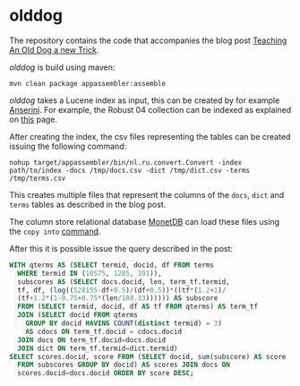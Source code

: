 # olddog

The repository contains the code that accompanies the blog post
[Teaching An Old Dog a new Trick](https://www.chriskamphuis.com/2019/03/06/teaching-an-old-dog-a-new-trick.html).

_olddog_ is build using maven:

`
mvn clean package appassembler:assemble
`

_olddog_ takes a Lucene index as input, this can be created by for example [Anserini](https://github.com/castorini/Anserini). 
For example, the Robust 04 collection can be indexed as explained on [this](https://github.com/castorini/Anserini/blob/master/docs/experiments-robust04.md) page.

After creating the index, the csv files representing the tables can be created issuing the following command:

`
nohup target/appassembler/bin/nl.ru.convert.Convert -index path/to/index -docs /tmp/docs.csv -dict /tmp/dict.csv -terms /tmp/terms.csv
`

This creates multiple files that represent the columns of the `docs`, `dict` and `terms` 
tables as described in the blog post. 

The column store relational database [MonetDB](https://www.monetdb.org) can load
these files using the `copy into` [command](https://www.monetdb.org/Documentation/Cookbooks/SQLrecipes/CSV_bulk_loads).

After this it is possible issue the query described in the post:

```sql
WITH qterms AS (SELECT termid, docid, df FROM terms                             
  WHERE termid IN (10575, 1285, 191)),                                          
  subscores AS (SELECT docs.docid, len, term_tf.termid,                         
  tf, df, (log((528155-df+0.5)/(df+0.5))*((tf*(1.2+1)/                          
  (tf+1.2*(1-0.75+0.75*(len/188.33)))))) AS subscore                            
  FROM (SELECT termid, docid, df AS tf FROM qterms) AS term_tf                  
  JOIN (SELECT docid FROM qterms                                                
    GROUP BY docid HAVING COUNT(distinct termid) = 3)                           
    AS cdocs ON term_tf.docid = cdocs.docid                                     
  JOIN docs ON term_tf.docid=docs.docid                                         
  JOIN dict ON term_tf.termid=dict.termid)                                      
SELECT scores.docid, score FROM (SELECT docid, sum(subscore) AS score           
  FROM subscores GROUP BY docid) AS scores JOIN docs ON                         
  scores.docid=docs.docid ORDER BY score DESC;
```